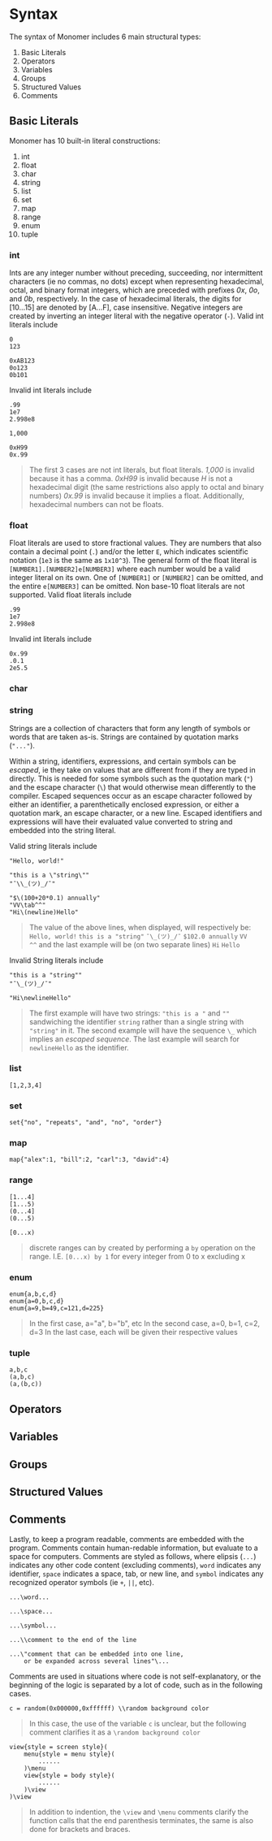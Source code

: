 # Syntax

The syntax of Monomer includes 6 main structural types:

 1. Basic Literals
 2. Operators
 3. Variables
 4. Groups
 5. Structured Values 
 6. Comments

## Basic Literals

Monomer has 10 built-in literal constructions:

 1. int
 2. float
 3. char
 4. string
 5. list
 6. set
 7. map
 8. range
 9. enum
 10. tuple 

### int

Ints are any integer number without preceding, succeeding, nor intermittent characters (ie no commas, no dots) except when representing hexadecimal, octal, and binary format integers, which are preceded with prefixes *0x*, *0o*, and *0b*, respectively. 
In the case of hexadecimal literals, the digits for [10...15] are denoted by [A...F], case insensitive. 
Negative integers are created by inverting an integer literal with the negative operator (`-`).
Valid int literals include

    0
    123
    
    0xAB123
    0o123
    0b101


Invalid int literals include

    .99
    1e7
    2.998e8
    
    1,000
    
    0xH99
    0x.99

> The first 3 cases are not int literals, but float literals. 
> *1,000* is invalid because it has a comma. 
> *0xH99* is invalid because *H* is not a hexadecimal digit (the same restrictions also apply to octal and binary numbers)
> *0x.99* is invalid because it implies a float. Additionally, hexadecimal numbers can not be floats.

### float

Float literals are used to store fractional values. They are numbers that also contain a decimal point (`.`) and/or the letter `E`, which indicates scientific notation (`1e3` is the same as `1x10^3`). 
The general form of the float literal is `[NUMBER1].[NUMBER2]e[NUMBER3]` where each number would be a valid integer literal on its own. One of `[NUMBER1]` or `[NUMBER2]` can be omitted, and the entire `e[NUMBER3]` can be omitted.
Non base-10 float literals are not supported. Valid float literals include

    .99
    1e7
    2.998e8

Invalid int literals include

    0x.99
    .0.1
    2e5.5
 

### char
### string

Strings are a collection of characters that form any length of symbols or words that are taken as-is. Strings are contained by quotation marks (`"..."`). 

Within a string, identifiers, expressions, and certain symbols can be *escaped*, ie they take on values that are different from if they are typed in directly. This is needed for some symbols such as the quotation mark (`"`) and the escape character (`\`) that would otherwise mean differently to the compiler. Escaped sequences occur as an escape character followed by either an identifier, a parenthetically enclosed expression, or either a quotation mark, an escape character, or a new line. Escaped identifiers and expressions will have their evaluated value converted to string and embedded into the string literal.

Valid string literals include

    "Hello, world!"
    
    "this is a \"string\""
    "¯\\_(ツ)_/¯"
    
    "$\(100+20*0.1) annually"
    "VV\tab^^"
    "Hi\(newline)Hello"			
    
> The value of the above lines, when displayed, will respectively be: 
> `Hello, world!`
> `this is a "string"`
> `¯\_(ツ)_/¯`
> `$102.0 annually`
> `VV	^^`
> and the last example will be (on two separate lines)
> `Hi`
> `Hello`
   
Invalid String literals include 

    "this is a "string""
    "¯\_(ツ)_/¯"
    
    "Hi\newlineHello"			

> The first example will have two strings: `"this is a "` and `""` sandwiching the identifier `string` rather than a single string with `"string"` in it. 
> The second example will have the sequence `\_` which implies an *escaped sequence*. 
> The last example will search for `newlineHello` as the identifier.

### list

    [1,2,3,4]

### set

    set{"no", "repeats", "and", "no", "order"}

### map

    map{"alex":1, "bill":2, "carl":3, "david":4}

### range

    [1...4]
    [1...5)
    (0...4]
    (0...5)
    
    [0...x)

> discrete ranges can by created by performing a `by` operation on the range. I.E. `[0...x) by 1` for every integer from 0 to x excluding x

### enum

    enum{a,b,c,d}
    enum{a=0,b,c,d}
    enum{a=9,b=49,c=121,d=225}

> In the first case, a="a", b="b", etc
> In the second case, a=0, b=1, c=2, d=3
> In the last case, each will be given their respective values

### tuple

    a,b,c
    (a,b,c)
    (a,(b,c))

## Operators
## Variables
## Groups

## Structured Values

## Comments

Lastly, to keep a program readable, comments are embedded with the program. Comments contain human-redable information, but evaluate to a space for computers. Comments are styled as follows, where elipsis (`...`) indicates any other code content (excluding comments), `word` indicates any identifier, `space` indicates a space, tab, or new line, and `symbol` indicates any recognized operator symbols (ie `+`, `||`, etc).

    ...\word...
    
    ...\space...
    
    ...\symbol...
    
    ...\\comment to the end of the line
    
    ...\"comment that can be embedded into one line,
	    or be expanded across several lines"\...

Comments are used in situations where code is not self-explanatory, or the beginning of the logic is separated by a lot of code, such as in the following cases.

    c = random(0x000000,0xffffff) \\random background color

> In this case, the use of the variable `c` is unclear, but the following comment clarifies it as a `\random background color`

    view{style = screen style}(
	    menu{style = menu style}(
		    ......
	    )\menu
	    view{style = body style}(
		    ......
	    )\view
    )\view

> In addition to indention, the `\view` and `\menu` comments clarify the function calls that the end parenthesis terminates, the same is also done for brackets and braces.


<!--stackedit_data:
eyJoaXN0b3J5IjpbLTgwOTg3ODY4NCwxMTIyNTI1OTUxXX0=
-->